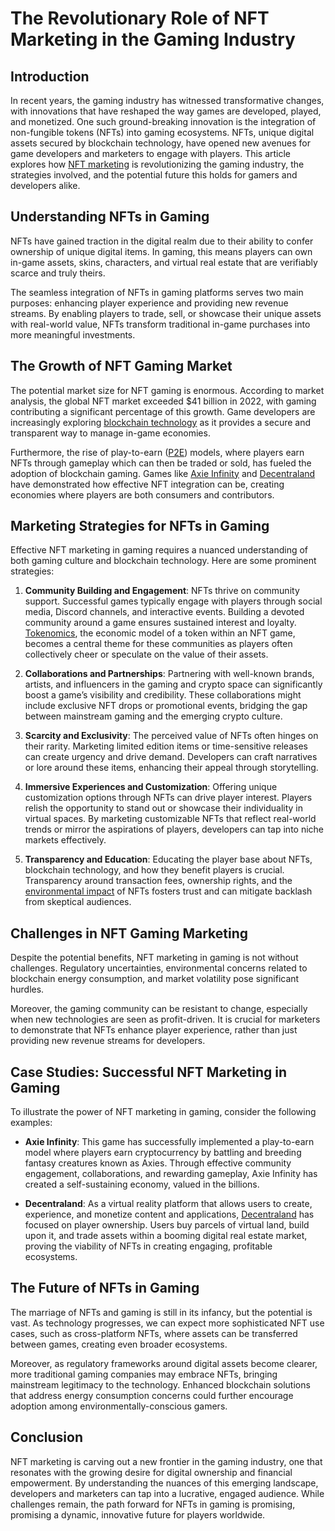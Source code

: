 # The Revolutionary Role of NFT Marketing in the Gaming Industry

## Introduction

In recent years, the gaming industry has witnessed transformative changes, with innovations that have reshaped the way games are developed, played, and monetized. One such ground-breaking innovation is the integration of non-fungible tokens (NFTs) into gaming ecosystems. NFTs, unique digital assets secured by blockchain technology, have opened new avenues for game developers and marketers to engage with players. This article explores how [NFT marketing](https://www.license-token.com/wiki/what-is-nft-marketing) is revolutionizing the gaming industry, the strategies involved, and the potential future this holds for gamers and developers alike.

## Understanding NFTs in Gaming

NFTs have gained traction in the digital realm due to their ability to confer ownership of unique digital items. In gaming, this means players can own in-game assets, skins, characters, and virtual real estate that are verifiably scarce and truly theirs.

The seamless integration of NFTs in gaming platforms serves two main purposes: enhancing player experience and providing new revenue streams. By enabling players to trade, sell, or showcase their unique assets with real-world value, NFTs transform traditional in-game purchases into more meaningful investments.

## The Growth of NFT Gaming Market

The potential market size for NFT gaming is enormous. According to market analysis, the global NFT market exceeded $41 billion in 2022, with gaming contributing a significant percentage of this growth. Game developers are increasingly exploring [blockchain technology](https://www.license-token.com/wiki/what-is-blockchain) as it provides a secure and transparent way to manage in-game economies.

Furthermore, the rise of play-to-earn ([P2E](https://www.tronweekly.com/what-is-the-play-to-earn-p2e-model-in-the-nft-games/)) models, where players earn NFTs through gameplay which can then be traded or sold, has fueled the adoption of blockchain gaming. Games like [Axie Infinity](https://axieinfinity.com/) and [Decentraland](https://decentraland.org/) have demonstrated how effective NFT integration can be, creating economies where players are both consumers and contributors.

## Marketing Strategies for NFTs in Gaming

Effective NFT marketing in gaming requires a nuanced understanding of both gaming culture and blockchain technology. Here are some prominent strategies:

1. **Community Building and Engagement**: NFTs thrive on community support. Successful games typically engage with players through social media, Discord channels, and interactive events. Building a devoted community around a game ensures sustained interest and loyalty. [Tokenomics](https://www.license-token.com/wiki/nft-tokenomics), the economic model of a token within an NFT game, becomes a central theme for these communities as players often collectively cheer or speculate on the value of their assets.

2. **Collaborations and Partnerships**: Partnering with well-known brands, artists, and influencers in the gaming and crypto space can significantly boost a game’s visibility and credibility. These collaborations might include exclusive NFT drops or promotional events, bridging the gap between mainstream gaming and the emerging crypto culture.

3. **Scarcity and Exclusivity**: The perceived value of NFTs often hinges on their rarity. Marketing limited edition items or time-sensitive releases can create urgency and drive demand. Developers can craft narratives or lore around these items, enhancing their appeal through storytelling.

4. **Immersive Experiences and Customization**: Offering unique customization options through NFTs can drive player interest. Players relish the opportunity to stand out or showcase their individuality in virtual spaces. By marketing customizable NFTs that reflect real-world trends or mirror the aspirations of players, developers can tap into niche markets effectively.

5. **Transparency and Education**: Educating the player base about NFTs, blockchain technology, and how they benefit players is crucial. Transparency around transaction fees, ownership rights, and the [environmental impact](https://www.license-token.com/wiki/nft-environmental-impact) of NFTs fosters trust and can mitigate backlash from skeptical audiences.

## Challenges in NFT Gaming Marketing

Despite the potential benefits, NFT marketing in gaming is not without challenges. Regulatory uncertainties, environmental concerns related to blockchain energy consumption, and market volatility pose significant hurdles.

Moreover, the gaming community can be resistant to change, especially when new technologies are seen as profit-driven. It is crucial for marketers to demonstrate that NFTs enhance player experience, rather than just providing new revenue streams for developers.

## Case Studies: Successful NFT Marketing in Gaming

To illustrate the power of NFT marketing in gaming, consider the following examples:

- **Axie Infinity**: This game has successfully implemented a play-to-earn model where players earn cryptocurrency by battling and breeding fantasy creatures known as Axies. Through effective community engagement, collaborations, and rewarding gameplay, Axie Infinity has created a self-sustaining economy, valued in the billions.

- **Decentraland**: As a virtual reality platform that allows users to create, experience, and monetize content and applications, [Decentraland](https://decentraland.org/) has focused on player ownership. Users buy parcels of virtual land, build upon it, and trade assets within a booming digital real estate market, proving the viability of NFTs in creating engaging, profitable ecosystems.

## The Future of NFTs in Gaming

The marriage of NFTs and gaming is still in its infancy, but the potential is vast. As technology progresses, we can expect more sophisticated NFT use cases, such as cross-platform NFTs, where assets can be transferred between games, creating even broader ecosystems.

Moreover, as regulatory frameworks around digital assets become clearer, more traditional gaming companies may embrace NFTs, bringing mainstream legitimacy to the technology. Enhanced blockchain solutions that address energy consumption concerns could further encourage adoption among environmentally-conscious gamers.

## Conclusion

NFT marketing is carving out a new frontier in the gaming industry, one that resonates with the growing desire for digital ownership and financial empowerment. By understanding the nuances of this emerging landscape, developers and marketers can tap into a lucrative, engaged audience. While challenges remain, the path forward for NFTs in gaming is promising, promising a dynamic, innovative future for players worldwide.